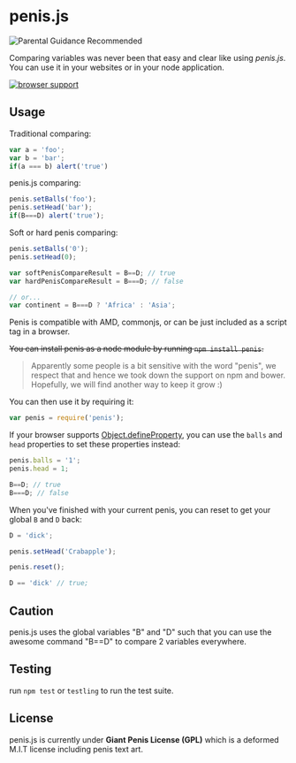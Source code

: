 penis.js
===

![Parental Guidance Recommended](http://edankwan.github.io/penis.js/assets/pg.jpg)

Comparing variables was never been that easy and clear like using *penis.js*. You can use it in your websites or in your node application.

[![browser support](https://ci.testling.com/jesseditson/penis.png)](https://ci.testling.com/jesseditson/penis)

Usage
---
Traditional comparing:
```js
var a = 'foo';
var b = 'bar';
if(a === b) alert('true')
```

penis.js comparing:
```js
penis.setBalls('foo');
penis.setHead('bar');
if(B===D) alert('true');
```

Soft or hard penis comparing:
```js
penis.setBalls('0');
penis.setHead(0);

var softPenisCompareResult = B==D; // true
var hardPenisCompareResult = B===D; // false

// or...
var continent = B===D ? 'Africa' : 'Asia';
```

Penis is compatible with AMD, commonjs, or can be just included as a script tag in a browser.

~~You can install penis as a node module by running `npm install penis`.~~
> Apparently some people is a bit sensitive with the word "penis", we respect that and hence we took down the support on npm and bower. Hopefully, we will find another way to keep it grow :)

You can then use it by requiring it:

```js
var penis = require('penis');
```

If your browser supports [Object.defineProperty](https://developer.mozilla.org/en-US/docs/Web/JavaScript/Reference/Global_Objects/Object/defineProperty#Browser_compatibility), you can use the `balls` and `head` properties to set these properties instead:

```js
penis.balls = '1';
penis.head = 1;

B==D; // true
B===D; // false
```

When you've finished with your current penis, you can reset to get your global `B` and `D` back:

```js
D = 'dick';

penis.setHead('Crabapple');

penis.reset();

D == 'dick' // true;
```

Caution
---
penis.js uses the global variables "B" and "D" such that you can use the awesome command "B==D" to compare 2 variables everywhere.

Testing
---
run `npm test` or `testling` to run the test suite.

License
---
penis.js is currently under **Giant Penis License (GPL)** which is a deformed M.I.T license including penis text art.
